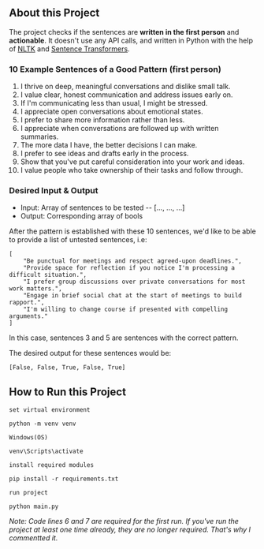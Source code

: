 ## About this Project

The project checks if the sentences are **written in the first person** and **actionable**.
It doesn't use any API calls, and written in Python with the help of [NLTK](https://www.nltk.org/) and [Sentence Transformers](https://sbert.net/).

### 10 Example Sentences of a Good Pattern (first person)

1. I thrive on deep, meaningful conversations and dislike small talk.
2. I value clear, honest communication and address issues early on.
3. If I'm communicating less than usual, I might be stressed.
4. I appreciate open conversations about emotional states.
5. I prefer to share more information rather than less.
6. I appreciate when conversations are followed up with written summaries.
7. The more data I have, the better decisions I can make.
8. I prefer to see ideas and drafts early in the process.
9. Show that you've put careful consideration into your work and ideas.
10. I value people who take ownership of their tasks and follow through.

### Desired Input & Output

- Input: Array of sentences to be tested -- [..., ..., ...]
- Output: Corresponding array of bools

After the pattern is established with these 10 sentences, we'd like to be able to provide a list of untested sentences, i.e:
```
[
	"Be punctual for meetings and respect agreed-upon deadlines.",
	"Provide space for reflection if you notice I'm processing a difficult situation.",
	"I prefer group discussions over private conversations for most work matters.",
	"Engage in brief social chat at the start of meetings to build rapport.",
	"I'm willing to change course if presented with compelling arguments."
]
```

In this case, sentences 3 and 5 are sentences with the correct pattern.

The desired output for these sentences would be:
```
[False, False, True, False, True]
```


## How to Run this Project

`set virtual environment`
```
python -m venv venv
```

`Windows(OS)`
```
venv\Scripts\activate
```

`install required modules`
```
pip install -r requirements.txt
```

`run project`
```
python main.py
```


_Note: Code lines 6 and 7 are required for the first run. If you've run the project at least one time already, they are no longer required. That's why I commentted it._